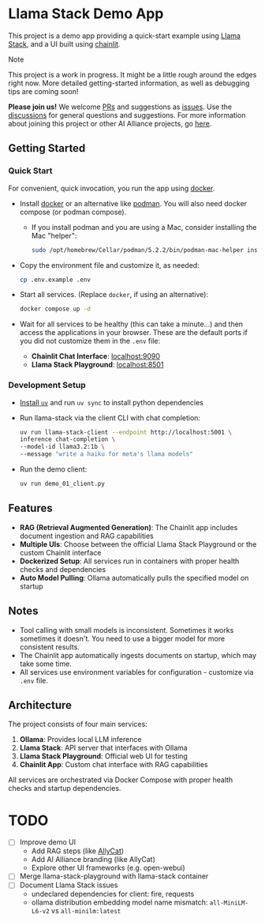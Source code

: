 # Llama Stack Demo App

This project is a demo app providing a quick-start example using [Llama Stack](https://www.llama.com/products/llama-stack/), and a UI built using [chainlit](https://docs.chainlit.io/get-started/overview).

> [!NOTE]
> This project is a work in progress. It might be a little rough around the edges right now. More detailed getting-started information, as well as debugging tips are coming soon!
>
> **Please join us!** We welcome [PRs](https://github.com/The-AI-Alliance/llama-stack-usecase1/pulls) and suggestions as [issues](https://github.com/The-AI-Alliance/llama-stack-usecase1/issues). Use the [discussions](https://github.com/The-AI-Alliance/llama-stack-usecase1/discussions) for general questions and suggestions. For more information about joining this project or other AI Alliance projects, go [here](https://the-ai-alliance.github.io/contributing/). 


## Getting Started

### Quick Start

For convenient, quick invocation, you run the app using [docker](https://www.docker.com/). 

- Install [docker](https://www.docker.com/) or an alternative like [podman](https://podman.io/). You will also need docker compose (or podman compose).
    * If you install podman and you are using a Mac, consider installing the Mac "helper":
        ```bash
        sudo /opt/homebrew/Cellar/podman/5.2.2/bin/podman-mac-helper install
        ```

- Copy the environment file and customize it, as needed:
   ```bash
   cp .env.example .env
   ```

- Start all services. (Replace `docker`, if using an alternative):
   ```bash
   docker compose up -d
   ```

- Wait for all services to be healthy (this can take a minute...) and then access the applications in your browser. These are the default ports if you did not customize them in the `.env` file:
   - **Chainlit Chat Interface**: [localhost:9090](http://localhost:9090)
   - **Llama Stack Playground**: [localhost:8501](http://localhost:8501)

### Development Setup

- [Install `uv`](https://docs.astral.sh/uv/) and run `uv sync` to install python dependencies

- Run llama-stack via the client CLI with chat completion:
   ```bash
   uv run llama-stack-client --endpoint http://localhost:5001 \
   inference chat-completion \
   --model-id llama3.2:1b \
   --message "write a haiku for meta's llama models"
   ```

- Run the demo client: 
   ```bash
   uv run demo_01_client.py
   ```

## Features

- **RAG (Retrieval Augmented Generation)**: The Chainlit app includes document ingestion and RAG capabilities
- **Multiple UIs**: Choose between the official Llama Stack Playground or the custom Chainlit interface
- **Dockerized Setup**: All services run in containers with proper health checks and dependencies
- **Auto Model Pulling**: Ollama automatically pulls the specified model on startup

## Notes

- Tool calling with small models is inconsistent. Sometimes it works sometimes it doesn't. You need to use a bigger model for more consistent results.
- The Chainlit app automatically ingests documents on startup, which may take some time.
- All services use environment variables for configuration - customize via `.env` file.

## Architecture

The project consists of four main services:
1. **Ollama**: Provides local LLM inference
2. **Llama Stack**: API server that interfaces with Ollama
3. **Llama Stack Playground**: Official web UI for testing
4. **Chainlit App**: Custom chat interface with RAG capabilities

All services are orchestrated via Docker Compose with proper health checks and startup dependencies.


# TODO
- [ ] Improve demo UI 
   - Add RAG steps (like [AllyCat](https://github.com/The-AI-Alliance/allycat))
   - Add AI Alliance branding (like AllyCat)
   - Explore other UI frameworks (e.g. open-webui)
- [ ] Merge llama-stack-playground with llama-stack container
- [ ] Document Llama Stack issues
    - undeclared dependencies for client: fire, requests
    - ollama distribution embedding model name mismatch: `all-MiniLM-L6-v2` vs `all-minilm:latest`
   
